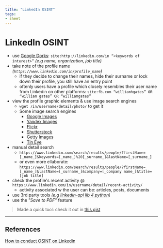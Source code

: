 ```yaml
---
title: "LinkedIn OSINT"
tags:
- sheet
---
```


# LinkedIn OSINT

- use [Google Dorks](Google%20Dorks): `site:http://linkedin.com/in “<keywords of interest>”` *(e.g name, organization, job title)*
- take note of the profile name *(`https://www.linkedin.com/in/profile_name`)*
	- if they decide to change their names, hide their surname or lock down their profile, you still have an entry point
	- oftenly users have a profile which closely resembles their user name from Linkedin on other platforms: `site:fb.com “williamhgates” OR “william gates” OR “williamgates”`
- view the profile graphic elements & use image search engines
	- `wget /in/username/detail/photo/` to get it
	- Some image search engines
		- [Google Images](https://www.google.com/imghp?hl=en)
		- [Yandex Images](https://yandex.com/images/)
		- [Flickr](https://www.flickr.com/search/)
		- [Shutterstock](https://www.shutterstock.com/)
		- [Getty Images](https://www.gettyimages.co.uk/)
		- [Tin Eye](https://tineye.com/)
- manual detail search
	- `https://www.linkedin.com/search/results/people/?firstName=[_name_]&keywords=[_name_]%20[_surname_]&lastName=[_surname_]`
	- or even more ellaborate: `https://www.linkedin.com/search/results/people/?firstName=[_name_]&lastName=[_surname_]&company=[_company name_]&title=[job title]`
- check the profile's recent activity @ `https://www.linkedin.com/in/username/detail/recent-activity/`
	- activity associated w the user can be: articles, posts, documents
- use 3rd party tools *(e.g [linkedin-api lib 4 python](https://github.com/tomquirk/linkedin-api))*
- use the *"Save to PDF"* feature

> Made a quick tool: check it out in [this gist](https://gist.github.com/vlagh3/8ef7055aa74d47d7ed6fddc1001d58e8)


---

## References
[How to conduct OSINT on Linkedin](https://www.osintme.com/index.php/2020/04/26/how-to-conduct-osint-on-linkedin/)
